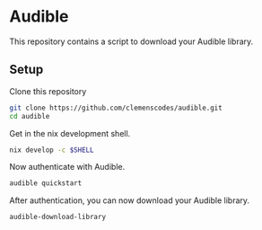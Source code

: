 # Audible

This repository contains a script to download your Audible library.

## Setup

Clone this repository

```sh
git clone https://github.com/clemenscodes/audible.git
cd audible
```

Get in the nix development shell.

```sh
nix develop -c $SHELL
```

Now authenticate with Audible.

```sh
audible quickstart
```

After authentication, you can now download your Audible library.

```sh
audible-download-library
```
